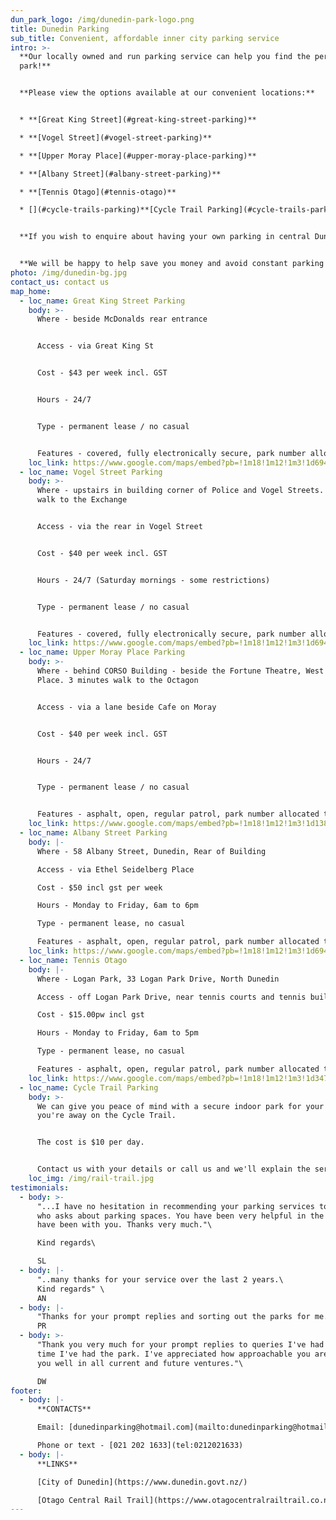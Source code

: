 ```yaml
---
dun_park_logo: /img/dunedin-park-logo.png
title: Dunedin Parking
sub_title: Convenient, affordable inner city parking service
intro: >-
  **Our locally owned and run parking service can help you find the perfect
  park!** 


  **Please view the options available at our convenient locations:**


  * **[Great King Street](#great-king-street-parking)**

  * **[Vogel Street](#vogel-street-parking)**

  * **[Upper Moray Place](#upper-moray-place-parking)**

  * **[A﻿lbany Street](#albany-street-parking)**

  * **[T﻿ennis Otago](#tennis-otago)**

  * [](#cycle-trails-parking)**﻿[Cycle Trail Parking](#cycle-trails-parking)**


  **If you wish to enquire about having your own parking in central Dunedin then please get in touch today.**


  **We will be happy to help save you money and avoid constant parking hassles.**
photo: /img/dunedin-bg.jpg
contact_us: contact us
map_home:
  - loc_name: Great King Street Parking
    body: >-
      Where - beside McDonalds rear entrance


      Access - via Great King St


      Cost - $43 per week incl. GST


      Hours - 24/7


      Type - permanent lease / no casual


      Features - covered, fully electronically secure, park number allocated to tenant
    loc_link: https://www.google.com/maps/embed?pb=!1m18!1m12!1m3!1d694.5016470884757!2d170.50548072753668!3d-45.87117777910788!2m3!1f0!2f0!3f0!3m2!1i1024!2i768!4f13.1!3m3!1m2!1s0xa82eac72a879aeb3%3A0x2c67d2709aa4c012!2s120%20Great%20King%20Street%2C%20Dunedin%20Central%2C%20Dunedin%209016!5e0!3m2!1sen!2snz!4v1623295243200!5m2!1sen!2snz
  - loc_name: Vogel Street Parking
    body: >-
      Where - upstairs in building corner of Police and Vogel Streets. 5 minutes
      walk to the Exchange


      Access - via the rear in Vogel Street


      Cost - $40 per week incl. GST


      Hours - 24/7 (Saturday mornings - some restrictions)


      Type - permanent lease / no casual


      Features - covered, fully electronically secure, park number allocated to tenant
    loc_link: https://www.google.com/maps/embed?pb=!1m18!1m12!1m3!1d694.3785557370624!2d170.50160822753693!3d-45.88102767910806!2m3!1f0!2f0!3f0!3m2!1i1024!2i768!4f13.1!3m3!1m2!1s0xa82eac0557d81ee9%3A0xa67e351585cf43ec!2s128%20Vogel%20Street%2C%20Dunedin%20Central%2C%20Dunedin%209016!5e0!3m2!1sen!2snz!4v1623295703988!5m2!1sen!2snz
  - loc_name: Upper Moray Place Parking
    body: >-
      Where - behind CORSO Building - beside the Fortune Theatre, West Moray
      Place. 3 minutes walk to the Octagon


      Access - via a lane beside Cafe on Moray


      Cost - $40 per week incl. GST


      Hours - 24/7


      Type - permanent lease / no casual


      Features - asphalt, open, regular patrol, park number allocated to tenant
    loc_link: https://www.google.com/maps/embed?pb=!1m18!1m12!1m3!1d1388.937078142255!2d170.5001065568693!3d-45.873827279107914!2m3!1f0!2f0!3f0!3m2!1i1024!2i768!4f13.1!3m3!1m2!1s0xa82eac0c58cdb469%3A0x60629a3ff4e3406d!2s111%20Moray%20Place%2C%20Dunedin%20Central%2C%20Dunedin%209016!5e0!3m2!1sen!2snz!4v1623314746136!5m2!1sen!2snz
  - loc_name: Albany Street Parking
    body: |-
      W﻿here - 58 Albany Street, Dunedin, Rear of Building

      A﻿ccess - via Ethel Seidelberg Place

      C﻿ost - $50 incl gst per week

      H﻿ours - Monday to Friday, 6am to 6pm

      T﻿ype - permanent lease, no casual

      F﻿eatures - asphalt, open, regular patrol, park number allocated to tenant
    loc_link: https://www.google.com/maps/embed?pb=!1m18!1m12!1m3!1d694.554529464047!2d170.50998196651835!3d-45.866945571083484!2m3!1f0!2f0!3f0!3m2!1i1024!2i768!4f13.1!3m3!1m2!1s0xa82eac6e876efdbd%3A0xb598b7922cf7bb8d!2s58%20Albany%20Street%2C%20Dunedin%20North%2C%20Dunedin%209016!5e0!3m2!1sen!2snz!4v1751534022884!5m2!1sen!2snz
  - loc_name: Tennis Otago
    body: |-
      W﻿here - Logan Park, 33 Logan Park Drive, North Dunedin

      A﻿ccess - off Logan Park Drive, near tennis courts and tennis building

      C﻿ost - $15.00pw incl gst

      H﻿ours - Monday to Friday, 6am to 5pm

      T﻿ype - permanent lease, no casual

      F﻿eatures - asphalt, open, regular patrol, park number allocated to tenant
    loc_link: https://www.google.com/maps/embed?pb=!1m18!1m12!1m3!1d347.2925370605126!2d170.5245563740803!3d-45.86450092579901!2m3!1f0!2f0!3f0!3m2!1i1024!2i768!4f13.1!3m3!1m2!1s0xa82eac439542fed1%3A0x7c202b2d9c3a2a43!2sTennis%20Otago%20at%20Stevenson%20Tennis%20Centre!5e0!3m2!1sen!2snz!4v1751536189680!5m2!1sen!2snz
  - loc_name: Cycle Trail Parking
    body: >-
      We can give you peace of mind with a secure indoor park for your car while
      you're away on the Cycle Trail.


      The cost is $10 per day.


      Contact us with your details or call us and we'll explain the service.
    loc_img: /img/rail-trail.jpg
testimonials:
  - body: >-
      "...I have no hesitation in recommending your parking services to anyone
      who asks about parking spaces. You have been very helpful in the time I
      have been with you. Thanks very much."\

      Kind regards\

      SL
  - body: |-
      "..many thanks for your service over the last 2 years.\
      Kind regards" \
      AN
  - body: |-
      "Thanks for your prompt replies and sorting out the parks for me."\
      PR
  - body: >-
      "Thank you very much for your prompt replies to queries I've had in the
      time I've had the park. I've appreciated how approachable you are and wish
      you well in all current and future ventures."\

      DW
footer:
  - body: |-
      **CONTACTS**

      Email: [dunedinparking@hotmail.com](mailto:dunedinparking@hotmail.com)

      Phone or text - [021 202 1633](tel:0212021633)
  - body: |-
      **LINKS**

      [City of Dunedin](https://www.dunedin.govt.nz/)

      [Otago Central Rail Trail](https://www.otagocentralrailtrail.co.nz/)
---
```

